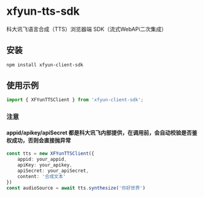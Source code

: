 # xfyun-tts-sdk
科大讯飞语言合成（TTS）浏览器端 SDK（流式WebAPi二次集成）
## 安装
```bash
npm install xfyun-client-sdk
```
## 使用示例
```ts
import { XFYunTTSClient } from 'xfyun-client-sdk';
```
### 注意
#### appid/apikey/apiSecret 都是科大讯飞内部提供，在调用前，会自动校验是否鉴权成功，否则会直接抛异常

```ts
const tts = new XFYunTTSClient({
    appid: your_appid, 
    apiKey: your_apikey,
    apiSecret: your_apiSecret,
    content: '合成文本'
})
const audioSource = await tts.synthesize('你好世界')
```